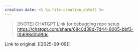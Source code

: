 ```yaml
---
creation date: <% tp.file.creation_date() %>
---
```


> [!NOTE] CHATGPT Link for debugging repo setup
> https://chatgpt.com/share/68c0d38d-7d44-8005-bbf3-0b698d0b9fdc

Link to original: [[2025-09-09]]